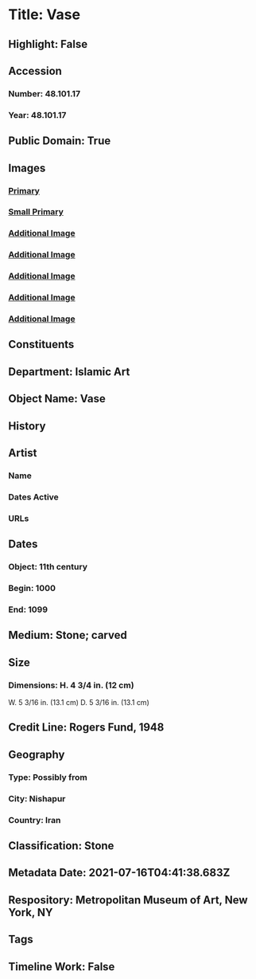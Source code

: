 # Title: Vase
## Highlight: False
## Accession
### Number: 48.101.17
### Year: 48.101.17
## Public Domain: True
## Images
### [Primary](https://images.metmuseum.org/CRDImages/is/original/48.101.17(4).JPG)
### [Small Primary](https://images.metmuseum.org/CRDImages/is/web-large/48.101.17(4).JPG)
### [Additional Image](https://images.metmuseum.org/CRDImages/is/original/48.101.17(5).JPG)
### [Additional Image](https://images.metmuseum.org/CRDImages/is/original/48.101.17(6).JPG)
### [Additional Image](https://images.metmuseum.org/CRDImages/is/original/48.101.17(1).JPG)
### [Additional Image](https://images.metmuseum.org/CRDImages/is/original/48.101.17(2).JPG)
### [Additional Image](https://images.metmuseum.org/CRDImages/is/original/48.101.17(3).JPG)
## Constituents
## Department: Islamic Art
## Object Name: Vase
## History
## Artist
### Name
### Dates Active
### URLs
## Dates
### Object: 11th century
### Begin: 1000
### End: 1099
## Medium: Stone; carved
## Size
### Dimensions: H. 4 3/4 in. (12 cm)
W. 5 3/16 in. (13.1 cm)
D. 5 3/16 in. (13.1 cm)
## Credit Line: Rogers Fund, 1948
## Geography
### Type: Possibly from
### City: Nishapur
### Country: Iran
## Classification: Stone
## Metadata Date: 2021-07-16T04:41:38.683Z
## Respository: Metropolitan Museum of Art, New York, NY
## Tags
## Timeline Work: False